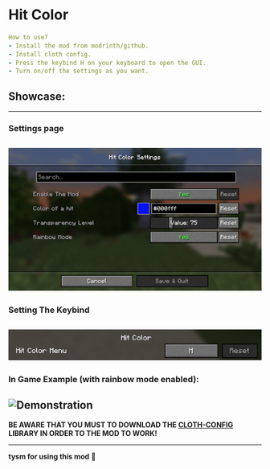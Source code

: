 # Hit Color

```yml
How to use?
- Install the mod from modrinth/github.
- Install cloth config.
- Press the keybind H on your keyboard to open the GUI.
- Turn on/off the settings as you want.
```
## Showcase:
----------
### Settings page
![GUI showcase](assets/GUI.png)
----------
### Setting The Keybind
![keybind fot opening the GUI](assets/keybind.png)
--------------------
### In Game Example (with rainbow mode enabled):
![Demonstration](assets/example.gif)
-----------------

**BE AWARE THAT YOU MUST TO DOWNLOAD THE [**CLOTH-CONFIG**](https://modrinth.com/mod/cloth-config) LIBRARY IN ORDER TO THE MOD TO WORK!**

------------------
**tysm for using this mod** 🙏
